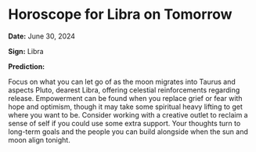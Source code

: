 # Horoscope for Libra on Tomorrow

**Date:** June 30, 2024

**Sign:** Libra

**Prediction:**

Focus on what you can let go of as the moon migrates into Taurus and aspects Pluto, dearest Libra, offering celestial reinforcements regarding release. Empowerment can be found when you replace grief or fear with hope and optimism, though it may take some spiritual heavy lifting to get where you want to be. Consider working with a creative outlet to reclaim a sense of self if you could use some extra support. Your thoughts turn to long-term goals and the people you can build alongside when the sun and moon align tonight.
